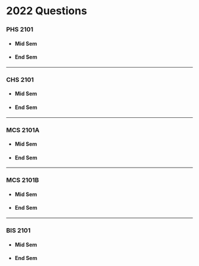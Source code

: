 # 2022 Questions
### PHS 2101
- #### Mid Sem
- #### End Sem
---
### CHS 2101
- #### Mid Sem
- #### End Sem
---
### MCS 2101A
- #### Mid Sem
- #### End Sem
---
### MCS 2101B
- #### Mid Sem
- #### End Sem
---
### BIS 2101
- #### Mid Sem
- #### End Sem
